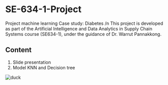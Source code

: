 # SE-634-1-Project
Project machine learning Case study: Diabetes /n
This project is developed as part of the Artificial Intelligence and Data Analytics in Supply Chain Systems course (SE634-1), under the guidance of Dr. Warrut Pannakkong.

## Content
1. Slide presentation
2. Model KNN and Decision tree

![duck](https://cdn-icons-png.flaticon.com/128/9867/9867908.png)

